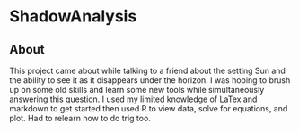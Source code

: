 # ShadowAnalysis

## About
This project came about while talking to a friend about the setting Sun and the ability to see it as it disappears under the horizon. I was hoping to brush up on some old skills and learn some new tools while simultaneously answering this question. I used my limited knowledge of LaTex and markdown to get started then used R to view data, solve for equations, and plot. Had to relearn how to do trig too.
